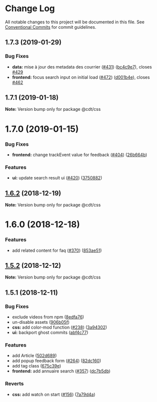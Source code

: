 # Change Log

All notable changes to this project will be documented in this file.
See [Conventional Commits](https://conventionalcommits.org) for commit guidelines.

## 1.7.3 (2019-01-29)


### Bug Fixes

* **data:** mise à jour des metadata des courrier ([#431](https://github.com/SocialGouv/code-du-travail-css/issues/431)) ([bc4c9e7](https://github.com/SocialGouv/code-du-travail-css/commit/bc4c9e7)), closes [#429](https://github.com/SocialGouv/code-du-travail-css/issues/429)
* **frontend:** focus search input on initial load ([#472](https://github.com/SocialGouv/code-du-travail-css/issues/472)) ([d001b4e](https://github.com/SocialGouv/code-du-travail-css/commit/d001b4e)), closes [#462](https://github.com/SocialGouv/code-du-travail-css/issues/462)





## 1.7.1 (2019-01-18)

**Note:** Version bump only for package @cdt/css





# 1.7.0 (2019-01-15)


### Bug Fixes

* **frontend:** change trackEvent value for feedback ([#404](https://github.com/SocialGouv/code-du-travail-css/issues/404)) ([26b664b](https://github.com/SocialGouv/code-du-travail-css/commit/26b664b))


### Features

* **ui:** update search result ui ([#420](https://github.com/SocialGouv/code-du-travail-css/issues/420)) ([3750882](https://github.com/SocialGouv/code-du-travail-css/commit/3750882))





## [1.6.2](https://github.com/SocialGouv/code-du-travail-css/compare/v1.6.1...v1.6.2) (2018-12-19)

**Note:** Version bump only for package @cdt/css





# 1.6.0 (2018-12-18)


### Features

* add related content for faq ([#370](https://github.com/SocialGouv/code-du-travail-css/issues/370)) ([853ae51](https://github.com/SocialGouv/code-du-travail-css/commit/853ae51))





## [1.5.2](https://github.com/SocialGouv/code-du-travail-css/compare/v1.5.1...v1.5.2) (2018-12-12)

**Note:** Version bump only for package @cdt/css





## 1.5.1 (2018-12-11)


### Bug Fixes

* exclude videos from npm ([8edfa76](https://github.com/SocialGouv/code-du-travail-css/commit/8edfa76))
* un-disable assets ([906b05f](https://github.com/SocialGouv/code-du-travail-css/commit/906b05f))
* **css:** add color-mod function ([#238](https://github.com/SocialGouv/code-du-travail-css/issues/238)) ([3a94302](https://github.com/SocialGouv/code-du-travail-css/commit/3a94302))
* **ui:** backport ghost commits ([abf4c77](https://github.com/SocialGouv/code-du-travail-css/commit/abf4c77))


### Features

* add Article ([502d689](https://github.com/SocialGouv/code-du-travail-css/commit/502d689))
* add popup feedback form ([#264](https://github.com/SocialGouv/code-du-travail-css/issues/264)) ([82dc160](https://github.com/SocialGouv/code-du-travail-css/commit/82dc160))
* add tag class ([675c39e](https://github.com/SocialGouv/code-du-travail-css/commit/675c39e))
* **frontend:** add annuaire search ([#357](https://github.com/SocialGouv/code-du-travail-css/issues/357)) ([dc7b5db](https://github.com/SocialGouv/code-du-travail-css/commit/dc7b5db))


### Reverts

* **css:** add watch on start ([#156](https://github.com/SocialGouv/code-du-travail-css/issues/156)) ([7a79d4a](https://github.com/SocialGouv/code-du-travail-css/commit/7a79d4a))
